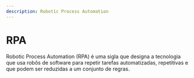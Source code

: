 ```yaml
---
description: Robotic Process Automation
---
```


# RPA

Robotic Process Automation (RPA) é uma sigla que designa a tecnologia que usa robôs de software para repetir tarefas automatizadas, repetitivas e que podem ser reduzidas a um conjunto de regras.
